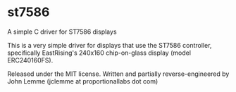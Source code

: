 # st7586
A simple C driver for ST7586 displays

This is a very simple driver for displays that use the ST7586 controller, specifically EastRising's 240x160 chip-on-glass display (model ERC240160FS).
 
Released under the MIT license. Written and partially reverse-engineered by John Lemme (jclemme at proportionallabs dot com)
